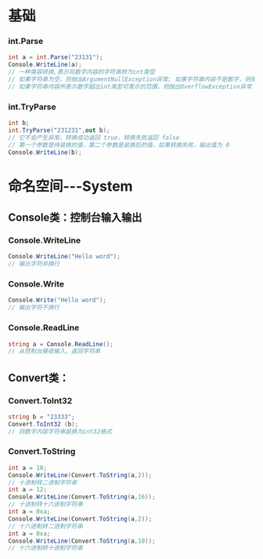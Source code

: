 # 基础

### int.Parse

```c#
int a = int.Parse("23131");
Console.WriteLine(a);
// 一种类容转换,表示将数字内容的字符串转为int类型
// 如果字符串为空，则抛出ArgumentNullException异常; 如果字符串内容不是数字，则抛出FormatException异常
// 如果字符串内容所表示数字超出int类型可表示的范围，则抛出OverflowException异常
```

### int.TryParse

```c#
int b;
int.TryParse("231231",out b);
// 它不会产生异常，转换成功返回 true，转换失败返回 false
// 第一个参数是待装换的值，第二个参数是装换后的值，如果转换失败，输出值为 0
Console.WriteLine(b);
```

# 命名空间---System

## Console类：控制台输入输出

### Console.WriteLine

```c#
Console.WriteLine("Hello word");
// 输出字符并换行
```

### Console.Write

```c#
Console.Write("Hello word");
// 输出字符不换行
```

### Console.ReadLine

```c#
string a = Console.ReadLine();
// 从控制台接收输入，返回字符串	
```







## Convert类：

### Convert.ToInt32

```c#
string b = "23333";
Convert.ToInt32 (b);
// 将数字内容字符串装换为int32格式
```





### Convert.ToString

```c#
int a = 18;
Console.WriteLine(Convert.ToString(a,2));
// 十进制转二进制字符串
int a = 12;
Console.WriteLine(Convert.ToString(a,16));
// 十进制转十六进制字符串
int a = 0xa;
Console.WriteLine(Convert.ToString(a,2));
// 十六进制转二进制字符串
int a = 0xa;
Console.WriteLine(Convert.ToString(a,10));
// 十六进制转十进制字符串
```

































































